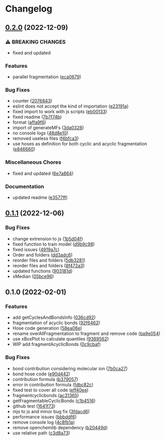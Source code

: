 # Changelog

## [0.2.0](https://github.com/cheminfo/mass-fragmentation/compare/v0.1.1...v0.2.0) (2022-12-09)


### ⚠ BREAKING CHANGES

* fixed and updated

### Features

* parallel fragmentation ([eca0679](https://github.com/cheminfo/mass-fragmentation/commit/eca06793a3cf60226902c9c253e60cdd4b31a75b))


### Bug Fixes

* counter ([2076843](https://github.com/cheminfo/mass-fragmentation/commit/2076843a21c129192dbbddb62cec34caf18e2b99))
* eslint does not accept the kind of importation ([e23191a](https://github.com/cheminfo/mass-fragmentation/commit/e23191ab0a6a1f351bcdb537d6a52b8cc49dff7b))
* fixed import to work with js scripts ([eb00133](https://github.com/cheminfo/mass-fragmentation/commit/eb001334bc96dca8c90209055dc10af8f6935e9e))
* fixed readme ([7b7f74b](https://github.com/cheminfo/mass-fragmentation/commit/7b7f74b476cd84885a3f70ceb282af772de517aa))
* format ([affa9f6](https://github.com/cheminfo/mass-fragmentation/commit/affa9f698c4b5d9db6a6799f6b319cb1dc2da6b3))
* import of generateMFs ([3da0328](https://github.com/cheminfo/mass-fragmentation/commit/3da0328e518445c56f87dd7d41db10acf8d24882))
* no console logs ([48d8e10](https://github.com/cheminfo/mass-fragmentation/commit/48d8e1031a14cf3c66b63920b0667cdfa48e2f4a))
* removed useless files ([f4bfca3](https://github.com/cheminfo/mass-fragmentation/commit/f4bfca3c6d1d6af54cc647a538eccc95f785c8ab))
* use hoses as definition for both cyclic and acyclic fragmentation ([e846660](https://github.com/cheminfo/mass-fragmentation/commit/e8466605b3483efa7fa6163be080879e05777cad))


### Miscellaneous Chores

* fixed and updated ([6e7a864](https://github.com/cheminfo/mass-fragmentation/commit/6e7a8640e87c6eea2b988567f09a09821512bedd))


### Documentation

* updated readme ([e3577ff](https://github.com/cheminfo/mass-fragmentation/commit/e3577ff1d3e8cd29d9a92e2dfe5a67a856ab5c76))

## [0.1.1](https://github.com/cheminfo/mass-fragmentation/compare/v0.1.0...v0.1.1) (2022-12-06)


### Bug Fixes

* change extrension to js ([1b5d04f](https://github.com/cheminfo/mass-fragmentation/commit/1b5d04f0a3e8719baedc306e40411de4e7bb3d19))
* fixed function to train model ([d9b9c98](https://github.com/cheminfo/mass-fragmentation/commit/d9b9c98b6e069708a292108aa325285256f4202b))
* fixed issues ([4919a7c](https://github.com/cheminfo/mass-fragmentation/commit/4919a7c3ed7d542147c0255b899e333293fc0c41))
* Order and folders ([dd3adc6](https://github.com/cheminfo/mass-fragmentation/commit/dd3adc6096bf09e91c3e6b5cac9193358b76da15))
* reorder files and folders ([5db3281](https://github.com/cheminfo/mass-fragmentation/commit/5db3281625d0d8f52475ac599a55d260016afb4b))
* reorder files and folders ([8f472a3](https://github.com/cheminfo/mass-fragmentation/commit/8f472a34dd3b52318e347f275f69792e62c30e3b))
* updated functions ([903181d](https://github.com/cheminfo/mass-fragmentation/commit/903181dedcf7235a1a664567bb9fbfc2a0d3c8b5))
* xMedian ([05bce96](https://github.com/cheminfo/mass-fragmentation/commit/05bce96b1e3f120954ff2ffbbcdcd98023545fa8))

## 0.1.0 (2022-02-01)


### Features

* add getCyclesAndBondsInfo ([036cd92](https://www.github.com/cheminfo/mass-fragmentation/commit/036cd92dbe752807c1f492a25ce96e5c4a078ff4))
* fragmentation of acyclic bonds ([92f6462](https://www.github.com/cheminfo/mass-fragmentation/commit/92f64622ea369500c91786798f84fbc49925701f))
* Hose code generation ([58ea06e](https://www.github.com/cheminfo/mass-fragmentation/commit/58ea06e740d4bf522708bcd774a96f6f9fb89d0f))
* rename overAllFragmentation to fragment and remove code ([ba9e054](https://www.github.com/cheminfo/mass-fragmentation/commit/ba9e0542ef06e995a061c72db40e89192f81f411))
* use xBoxPlot to calculate quantiles ([9389562](https://www.github.com/cheminfo/mass-fragmentation/commit/9389562e6795400e7e9a58b05b971aa12420aa85))
* WIP add fragmentAcyclicBonds ([0c9cbaf](https://www.github.com/cheminfo/mass-fragmentation/commit/0c9cbaf622ffd12097a3be0710f47ca194397cec))


### Bug Fixes

* bond contribution considering molecular ion ([7b0ca27](https://www.github.com/cheminfo/mass-fragmentation/commit/7b0ca27a9a29975ad1efbbba9d966f827f82ca1d))
* bond hose code ([e90d442](https://www.github.com/cheminfo/mass-fragmentation/commit/e90d442c0b5d2d6a6c72f26d88ff539bf15797b2))
* contribution formula ([b379057](https://www.github.com/cheminfo/mass-fragmentation/commit/b3790577f663b300bace0c640dfe835ba466a529))
* error in contribution formula ([fdbc82c](https://www.github.com/cheminfo/mass-fragmentation/commit/fdbc82c7fffe6886b42e2154aa33b41eeb51c556))
* fixed test to cover all code ([eff40ee](https://www.github.com/cheminfo/mass-fragmentation/commit/eff40ee4864635b6862d234895f9efe4eba07897))
* fragmentcyclicbonds ([ac31365](https://www.github.com/cheminfo/mass-fragmentation/commit/ac31365aaf153a351301bb7fa0bdf99c6d1975bd))
* getFragmentableCyclicBonds ([c1b4516](https://www.github.com/cheminfo/mass-fragmentation/commit/c1b45168714a7d65264194bcda4ea0993f9029d7))
* github test ([1641f73](https://www.github.com/cheminfo/mass-fragmentation/commit/1641f7393767abf469b1a1608902d143ac640880))
* mjs to js and minor bug fix ([3fdacd6](https://www.github.com/cheminfo/mass-fragmentation/commit/3fdacd6bd90a1bf3268822a64a8ae4c6e798ce7d))
* performance issues ([bbbddf6](https://www.github.com/cheminfo/mass-fragmentation/commit/bbbddf656eabc96c38e35b95d7795babc49784ff))
* remove console log ([4c8fb1a](https://www.github.com/cheminfo/mass-fragmentation/commit/4c8fb1ad49a402fe6f7740b55b0b7d7cd6fbe079))
* remove openchemlib dependency ([b20449d](https://www.github.com/cheminfo/mass-fragmentation/commit/b20449d96070f2758039f13627e4144bb020379d))
* use relative path ([c3d8a73](https://www.github.com/cheminfo/mass-fragmentation/commit/c3d8a7301d9a00cc9773b56c05dfb26a83c2b494))
